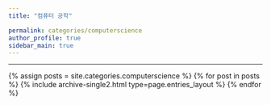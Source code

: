 ```yaml
---
title: "컴퓨터 공학"

permalink: categories/computerscience
author_profile: true
sidebar_main: true
---
```


***

{% assign posts = site.categories.computerscience %}
{% for post in posts %} {% include archive-single2.html type=page.entries_layout %} {% endfor %}